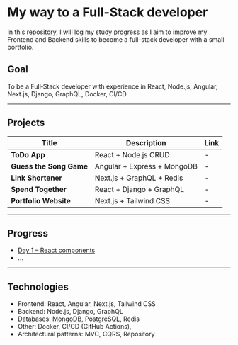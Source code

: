 # My way to a Full-Stack developer

In this repository, I will log my study progress as I aim to improve my Frontend and Backend skills to become a full-stack developer with a small portfolio.

## Goal
To be a Full‑Stack developer with experience in React, Node.js, Angular, Next.js, Django, GraphQL, Docker, CI/CD.

---

## Projects

| Title                         | Description                          | Link                        |
|-------------------------------|--------------------------------------|----------------------------------|
| **ToDo App**                  | React + Node.js CRUD                 | -                                |
| **Guess the Song Game**       | Angular + Express + MongoDB          | -                                |
| **Link Shortener**            | Next.js + GraphQL + Redis            | -                                |
| **Spend Together**            | React + Django + GraphQL             | -                                |
| **Portfolio Website**         | Next.js + Tailwind CSS               | -                                |

---

## Progress

- [Day 1 – React components](./progress/day-01.md)
- ...

---

## Technologies

- Frontend: React, Angular, Next.js, Tailwind CSS
- Backend: Node.js, Django, GraphQL
- Databases: MongoDB, PostgreSQL, Redis
- Other: Docker, CI/CD (GitHub Actions), 
- Architectural patterns: MVC, CQRS, Repository

